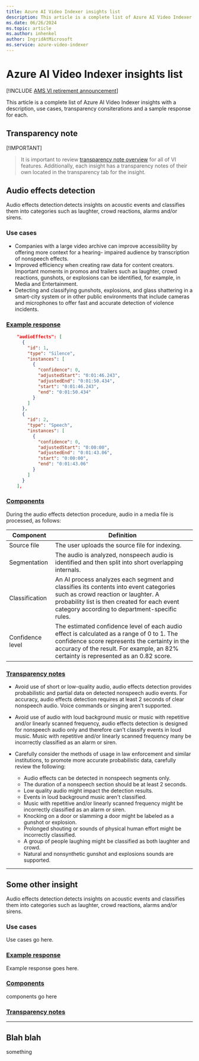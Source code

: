 ```yaml
---
title: Azure AI Video Indexer insights list 
description: This article is a complete list of Azure AI Video Indexer insights with a description, use cases and a sample response.
ms.date: 06/26/2024
ms.topic: article
ms.author: inhenkel
author: IngridAtMicrosoft
ms.service: azure-video-indexer
---
```


# Azure AI Video Indexer insights list

[!INCLUDE [AMS VI retirement announcement](./includes/important-ams-retirement-avi-announcement.md)]

This article is a complete list of Azure AI Video Indexer insights with a description, use cases, transparency consiterations and a sample response for each.

## Transparency note

[!IMPORTANT]
> It is important to review [transparency note overview](/legal/azure-video-indexer/transparency-note?context=/azure/azure-video-indexer/context/context) for all of VI features. Additionally, each insight has a transparency notes of their own located in the transparency tab for the insight.

## Audio effects detection

Audio effects detection detects insights on acoustic events and classifies them into categories such as laughter, crowd reactions, alarms and/or sirens.

### Use cases

- Companies with a large video archive can improve accessibility by offering more context for a hearing- impaired audience by transcription of nonspeech effects. 
- Improved efficiency when creating raw data for content creators. Important moments in promos and trailers such as laughter, crowd reactions, gunshots, or explosions can be identified, for example,  in Media and Entertainment. 
- Detecting and classifying gunshots, explosions, and glass shattering in a smart-city system or in other public environments that include cameras and microphones to offer fast and accurate detection of violence incidents.

### [Example response](#tab/audioeffectsresponse)

```json
    "audioEffects": [
      {
        "id": 1,
        "type": "Silence",
        "instances": [
          {
            "confidence": 0,
            "adjustedStart": "0:01:46.243",
            "adjustedEnd": "0:01:50.434",
            "start": "0:01:46.243",
            "end": "0:01:50.434"
          }
        ]
      },
      {
        "id": 2,
        "type": "Speech",
        "instances": [
          {
            "confidence": 0,
            "adjustedStart": "0:00:00",
            "adjustedEnd": "0:01:43.06",
            "start": "0:00:00",
            "end": "0:01:43.06"
          }
        ]
      }
    ],
```

### [Components](#tab/audioeffectscomponents)

During the audio effects detection procedure, audio in a media file is processed, as follows:

|Component|Definition|
|---|---|
|Source file |	The user uploads the source file for indexing. |
|Segmentation|  	The audio is analyzed, nonspeech audio is identified and then split into short overlapping internals. |
|Classification| 	An AI process analyzes each segment and classifies its contents into event categories such as crowd reaction or laughter. A probability list is then created for each event category according to department-specific rules. |
|Confidence level|	The estimated confidence level of each audio effect is calculated as a range of 0 to 1. The confidence score represents the certainty in the accuracy of the result. For example, an 82% certainty is represented as an 0.82 score.|

### [Transparency notes](#tab/audioeffectscomponents)


- Avoid use of short or low-quality audio, audio effects detection provides probabilistic and partial data on detected nonspeech audio events. For accuracy, audio effects detection requires at least 2 seconds of clear nonspeech audio. Voice commands or singing aren't supported.   
- Avoid use of audio with loud background music or music with repetitive and/or linearly scanned frequency, audio effects detection is designed for nonspeech audio only and therefore can't classify events in loud music. Music with repetitive and/or linearly scanned frequency many be incorrectly classified as an alarm or siren. 
- Carefully consider the methods of usage in law enforcement and similar institutions, to promote more accurate probabilistic data, carefully review the following: 

    - Audio effects can be detected in nonspeech segments only. 
    - The duration of a nonspeech section should be at least 2 seconds. 
    - Low quality audio might impact the detection results.  
    - Events in loud background music aren't classified.  
    - Music with repetitive and/or linearly scanned frequency might be incorrectly classified as an alarm or siren. 
    - Knocking on a door or slamming a door might be labeled as a gunshot or explosion. 
    - Prolonged shouting or sounds of physical human effort might be incorrectly classified. 
    - A group of people laughing might be classified as both laughter and crowd. 
    - Natural and nonsynthetic gunshot and explosions sounds are supported.

---

## Some other insight

Audio effects detection detects insights on acoustic events and classifies them into categories such as laughter, crowd reactions, alarms and/or sirens.

### Use cases

Use cases go here.

### [Example response](#tab/otherresponse)

Example response goes here.

### [Components](#tab/othercomponents)

components go here

### [Transparency notes](#tab/audioeffectscomponents)



---

## Blah blah
something